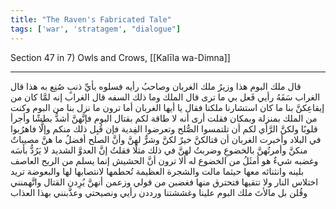 ```yaml
---
title: "The Raven's Fabricated Tale"
tags: ['war', 'stratagem', "dialogue"]
---
```


 Section 47 in 7) Owls and Crows, [[Kalīla wa-Dimna]]

---
قال ملك البوم هذا وزيرُ ملك الغربان وصاحبُ رأيه فسلوه بأيِّ ذنبٍ صُنِع به هذا قال الغراب سَفَهُ رأيي فَعل بي ما ترى قال الملك وما ذلك السفه قال الغراب إنه لمَّا كان من إيقاعِكنَّ بنا ما كان استشارنا ملكنا فقال يا أيها الغربان أما ترون ما نزل بنا من البوم وكنت من الملك بمنزلة وبمكان فقلت أرى أنه لا طاقة لكم بقتال البوم فإنَّهنَّ أشدُّ بطشًا وأجرأ قلوبًا ولكنَّ الرَّأي لكم أن تلتمسوا الصُّلح وتعرضوا الفِدية فإن قُبِل ذلك منكم وإلَّا فاهرُبوا في البلاد وأخبرت الغربان أن قتالكنَّ خيرٌ لكنَّ وشرٌّ لهنَّ وأنَّ الصلح أفضلُ ما هنَّ مصيباتٌ منكنَّ وأمرتُهنَّ بالخضوعِ وضربتُ لهنَّ في ذلك مثلًا فقلتُ إنَّ العدوَّ الشديد لا يَرُدُّ بأسَه وغضبه شيءٌ هو أمثَلُ من الخضوع له ألا ترون أنَّ الحشيش إنما يسلم من الريح العاصف بلينه وانثنائه معها حيثما مالت والشجرة العظيمة تُحطمها لانتصابها لها والبعوضة تريد اختلاس النار ولا تتقيها فتحترق منها فغضبن من قولي وزعمن أنهنَّ يُرِدن القتال واتَّهمنني وقُلن بل مالأتَ ملك البوم علينا وغششتنا ورددن رأيي ونصيحتي وعذَّبنني بهذا العذاب
